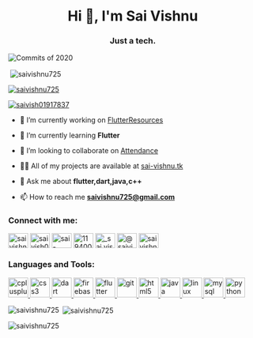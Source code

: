<h1 align="center">Hi 👋, I'm Sai Vishnu</h1>
<h3 align="center">Just a tech.</h3>

<p align="left"> <img src="https://komarev.com/ghpvc/?username=saivishnu725&label=Profile%20views&color=0e75b6&style=flat" alt="Commits of 2020" /> </p>
<p>&nbsp;<img align="center" src="https://github.com/saivishnu725/saivishnu725/blob/master/assets/saivishnu725_2020_github_review.png" alt="saivishnu725" />

<p align="left"> <a href="https://github.com/ryo-ma/github-profile-trophy"><img src="https://github-profile-trophy.vercel.app/?username=saivishnu725" alt="saivishnu725" /></a> </p>

<p align="left"> <a href="https://twitter.com/saivish01917837" target="blank"><img src="https://img.shields.io/twitter/follow/saivish01917837?logo=twitter&style=for-the-badge" alt="saivish01917837" /></a> </p>

- 🔭 I’m currently working on [FlutterResources](www.github.com/saivishnu725/flutterresources)

- 🌱 I’m currently learning **Flutter**

- 👯 I’m looking to collaborate on [Attendance](www.github.com/saivishnu725/attendance)

- 👨‍💻 All of my projects are available at [sai-vishnu.tk](sai-vishnu.tk)

- 💬 Ask me about **flutter,dart,java,c++**

- 📫 How to reach me **saivishnu725@gmail.com**

<h3 align="left">Connect with me:</h3>
<p align="left">
<a href="https://dev.to/saivishnu725" target="blank"><img align="center" src="https://cdn.jsdelivr.net/npm/simple-icons@3.0.1/icons/dev-dot-to.svg" alt="saivishnu725" height="30" width="40" /></a>
<a href="https://twitter.com/saivish01917837" target="blank"><img align="center" src="https://cdn.jsdelivr.net/npm/simple-icons@3.0.1/icons/twitter.svg" alt="saivish01917837" height="30" width="40" /></a>
<a href="https://linkedin.com/in/sai-vishnu-061366194" target="blank"><img align="center" src="https://cdn.jsdelivr.net/npm/simple-icons@3.0.1/icons/linkedin.svg" alt="sai-vishnu-061366194" height="30" width="40" /></a>
<a href="https://stackoverflow.com/users/11940078" target="blank"><img align="center" src="https://cdn.jsdelivr.net/npm/simple-icons@3.0.1/icons/stackoverflow.svg" alt="11940078" height="30" width="40" /></a>
<a href="https://instagram.com/_sai.vishnu_" target="blank"><img align="center" src="https://cdn.jsdelivr.net/npm/simple-icons@3.0.1/icons/instagram.svg" alt="_sai.vishnu_" height="30" width="40" /></a>
<a href="https://medium.com/@saivishnu725" target="blank"><img align="center" src="https://cdn.jsdelivr.net/npm/simple-icons@3.0.1/icons/medium.svg" alt="@saivishnu725" height="30" width="40" /></a>
<a href="https://www.youtube.com/c/sai vishnu" target="blank"><img align="center" src="https://cdn.jsdelivr.net/npm/simple-icons@3.0.1/icons/youtube.svg" alt="sai vishnu" height="30" width="40" /></a>
</p>

<h3 align="left">Languages and Tools:</h3>
<p align="left"> <a href="https://www.w3schools.com/cpp/" target="_blank"> <img src="https://devicons.github.io/devicon/devicon.git/icons/cplusplus/cplusplus-original.svg" alt="cplusplus" width="40" height="40"/> </a> <a href="https://www.w3schools.com/css/" target="_blank"> <img src="https://devicons.github.io/devicon/devicon.git/icons/css3/css3-original-wordmark.svg" alt="css3" width="40" height="40"/> </a> <a href="https://dart.dev" target="_blank"> <img src="https://www.vectorlogo.zone/logos/dartlang/dartlang-icon.svg" alt="dart" width="40" height="40"/> </a> <a href="https://firebase.google.com/" target="_blank"> <img src="https://www.vectorlogo.zone/logos/firebase/firebase-icon.svg" alt="firebase" width="40" height="40"/> </a> <a href="https://flutter.dev" target="_blank"> <img src="https://www.vectorlogo.zone/logos/flutterio/flutterio-icon.svg" alt="flutter" width="40" height="40"/> </a> <a href="https://git-scm.com/" target="_blank"> <img src="https://www.vectorlogo.zone/logos/git-scm/git-scm-icon.svg" alt="git" width="40" height="40"/> </a> <a href="https://www.w3.org/html/" target="_blank"> <img src="https://devicons.github.io/devicon/devicon.git/icons/html5/html5-original-wordmark.svg" alt="html5" width="40" height="40"/> </a> <a href="https://www.java.com" target="_blank"> <img src="https://devicons.github.io/devicon/devicon.git/icons/java/java-original-wordmark.svg" alt="java" width="40" height="40"/> </a> <a href="https://www.linux.org/" target="_blank"> <img src="https://devicons.github.io/devicon/devicon.git/icons/linux/linux-original.svg" alt="linux" width="40" height="40"/> </a> <a href="https://www.mysql.com/" target="_blank"> <img src="https://devicons.github.io/devicon/devicon.git/icons/mysql/mysql-original-wordmark.svg" alt="mysql" width="40" height="40"/> </a> <a href="https://www.python.org" target="_blank"> <img src="https://devicons.github.io/devicon/devicon.git/icons/python/python-original.svg" alt="python" width="40" height="40"/> </a> </p>

<p><img align="left" src="https://github-readme-stats.vercel.app/api/top-langs?username=saivishnu725&show_icons=true&locale=en&layout=compact" alt="saivishnu725" /></p>

<p>&nbsp;<img align="center" src="https://github-readme-stats.vercel.app/api?username=saivishnu725&show_icons=true&locale=en" alt="saivishnu725" /></p>

<p><img align="center" src="https://github-readme-streak-stats.herokuapp.com/?user=saivishnu725&" alt="saivishnu725" /></p>
